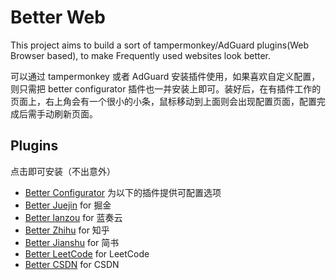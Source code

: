 # Better Web

This project aims to build a sort of tampermonkey/AdGuard plugins(Web Browser based), to make Frequently used websites look better.

可以通过 tampermonkey 或者 AdGuard 安装插件使用，如果喜欢自定义配置，则只需把 better configurator 插件也一并安装上即可。装好后，在有插件工作的页面上，右上角会有一个很小的小条，鼠标移动到上面则会出现配置页面，配置完成后需手动刷新页面。

## Plugins

点击即可安装（不出意外）

- [Better Configurator](https://raw.githubusercontent.com/AielloChan/BetterWeb/master/better_configurator.user.js) 为以下的插件提供可配置选项
- [Better Juejin](https://raw.githubusercontent.com/AielloChan/BetterWeb/master/better_juejin.user.js) for 掘金
- [Better lanzou](https://raw.githubusercontent.com/AielloChan/BetterWeb/master/better_lanzou.user.js) for 蓝奏云
- [Better Zhihu](https://raw.githubusercontent.com/AielloChan/BetterWeb/master/better_zhihu.user.js) for 知乎
- [Better Jianshu](https://raw.githubusercontent.com/AielloChan/BetterWeb/master/better_jianshu.user.js) for 简书
- [Better LeetCode](https://raw.githubusercontent.com/AielloChan/BetterWeb/master/better_leetcode.user.js) for LeetCode
- [Better CSDN](https://raw.githubusercontent.com/AielloChan/BetterWeb/master/better_csdn.user.js) for CSDN
